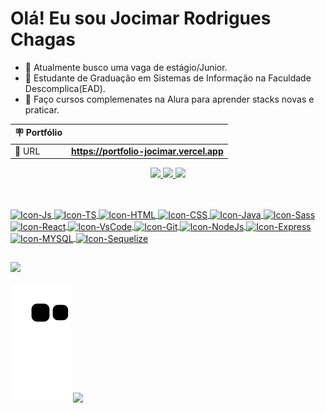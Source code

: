 # Olá! Eu sou Jocimar Rodrigues Chagas


- 🔭 Atualmente busco uma vaga de estágio/Junior.
- 🌱 Estudante de Graduação em Sistemas de Informação na Faculdade Descomplica(EAD).
- 🍷 Faço cursos complemenates na Alura para aprender stacks novas e praticar.

| 🪧  Portfólio |     |
| -------------- | --- |
| 🚀 URL         | **https://portfolio-jocimar.vercel.app** |


<div align="center" display="flex">
  <a href="https://github.com/JocimarRodrigues">

  <img height="195px"  src="https://github-readme-stats-git-masterrstaa-rickstaa.vercel.app/api?username=jocimarrodrigues&show_icons=true&theme=chartreuse-dark&include_all_commits=true&count_private=true"/>
  <img height="195px"  src="https://github-readme-stats-git-masterrstaa-rickstaa.vercel.app/api/top-langs/?username=JocimarRodrigues&layout=compact&langs_count=7&theme=chartreuse-dark"/>
  <img height="195px" src="https://github-readme-streak-stats.herokuapp.com?user=JocimarRodrigues&theme=chartreuse-dark" />
</div>
  

  


##
  
<div style="display: inline_block"><br>
    <img align="center" alt="Icon-Js" height="70" width="70" src="https://cdn.jsdelivr.net/gh/devicons/devicon/icons/javascript/javascript-original.svg">
    <img align="center" alt="Icon-TS" height="70" width="70" src="https://cdn.jsdelivr.net/gh/devicons/devicon/icons/typescript/typescript-original.svg">
    <img align="center" alt="Icon-HTML" height="70" width="70" src="https://cdn.jsdelivr.net/gh/devicons/devicon/icons/html5/html5-original.svg">
    <img align="center" alt="Icon-CSS" height="70" width="70" src="https://cdn.jsdelivr.net/gh/devicons/devicon/icons/css3/css3-original.svg">
    <img align="center" alt="Icon-Java" height="70" width="70" src="https://cdn.jsdelivr.net/gh/devicons/devicon/icons/java/java-original-wordmark.svg">
    <img align="center" alt="Icon-Sass" height="70" width="70" src="https://cdn.jsdelivr.net/gh/devicons/devicon/icons/sass/sass-original.svg">
    <img align="center" alt="Icon-React" height="70" width="70" src="https://cdn.jsdelivr.net/gh/devicons/devicon/icons/react/react-original.svg">
    <img align="center" alt="Icon-VsCode" height="70" width="70" src="https://cdn.jsdelivr.net/gh/devicons/devicon/icons/vscode/vscode-original.svg">
    <img align="center" alt="Icon-Git" height="70" width="70" src="https://cdn.jsdelivr.net/gh/devicons/devicon/icons/git/git-plain.svg">
    <img align="center" alt="Icon-NodeJs" height="70" width="70" src="https://cdn.jsdelivr.net/gh/devicons/devicon/icons/nodejs/nodejs-original-wordmark.svg">
    <img align="center" alt="Icon-Express" height="70" width="70" src="https://cdn.jsdelivr.net/gh/devicons/devicon/icons/express/express-original-wordmark.svg">
    <img align="center" alt="Icon-MYSQL" height="70" width="70" src="https://cdn.jsdelivr.net/gh/devicons/devicon/icons/mysql/mysql-original-wordmark.svg">
    <img align="center" alt="Icon-Sequelize" height="70" width="70" src="https://cdn.jsdelivr.net/gh/devicons/devicon/icons/sequelize/sequelize-original-wordmark.svg">
</div>
  
##
  
  <div> 
  <a href="https://www.linkedin.com/in/jocimar-rodrigues-chagas-a146a5254/" target="_blank"><img src="https://img.shields.io/badge/-LinkedIn-%230077B5?style=for-the-badge&logo=linkedin&logoColor=white" target="_blank"></a> 
 
 
</div>
  
![snake gif](https://github.com/JocimarRodrigues/JocimarRodrigues/blob/output/github-contribution-grid-snake.svg)
<img src="https://media.tenor.com/3bTxZ4HdrysAAAAC/pixels-neon.gif">
